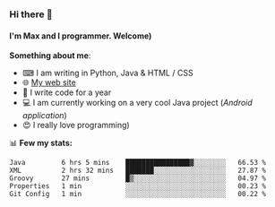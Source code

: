 ### Hi there 👋
#### I'm Max and I programmer. Welcome)

**Something about me**:
- ⌨ I am writing in Python, Java & HTML / CSS
- 🌐 [My web site](https://merive.herokuapp.com/)
- 🎈 I write code for a year
- 💻 I am currently working on a very cool Java project (*Android application*)
- 😍 I really love programming)

📊 **Few my stats:**
<!--START_SECTION:waka-->
```text
Java         6 hrs 5 mins    ████████████████▓░░░░░░░░   66.53 % 
XML          2 hrs 32 mins   ███████░░░░░░░░░░░░░░░░░░   27.87 % 
Groovy       27 mins         █▒░░░░░░░░░░░░░░░░░░░░░░░   04.97 % 
Properties   1 min           ░░░░░░░░░░░░░░░░░░░░░░░░░   00.23 % 
Git Config   1 min           ░░░░░░░░░░░░░░░░░░░░░░░░░   00.22 % 
```
<!--END_SECTION:waka-->
